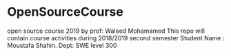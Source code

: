 # OpenSourceCourse
open source course 2019 by prof: Waleed Mohamamed
This repo will contain course activities during 2018/2019 second semester
Student Name : Moustafa Shahin.
Dept: SWE level 300
